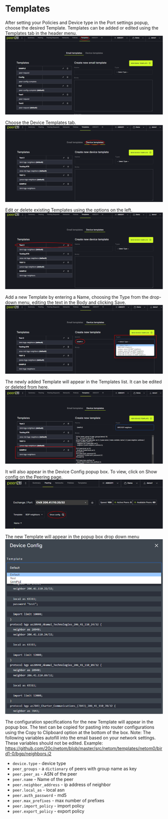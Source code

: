 # Templates

After setting your Policies and Device type in the Port settings popup, choose the desired Template. Templates can be added or edited using the Templates tab in the header menu. 
   ![](img/templates.png)
   
Choose the Device Templates tab. 
   ![](img/devicetemplate.png)

Edit or delete existing Templates using the options on the left. 
   ![](img/edittemplate.png)

Add a new Template by entering a Name, choosing the Type from the drop-down menu, editing the text in the Body and clicking Save.
   ![](img/addtemplate.png)

The newly added Template will appear in the Templates list. It can be edited or deleted from here.
   ![](img/sampletemplate.png)

It will also appear in the Device Config popup box. To view, click on Show config on the Peering page. 
   ![](img/showconfig2.png)

The new Template will appear in the popup box drop down menu
   ![](img/showconfigpopup.png)
 
The configuration specifications for the new Template will appear in the popup box. The text can be copied for pasting into router configurations using the Copy to Clipboard option at the bottom of the box. 
Note: The following variables autofill into the email based on your network settings. These variables should not be edited. 
Example: https://github.com/20c/netom/blob/master/src/netom/templates/netom0/bird1-0/bgp/neighbors.j2

- `device.type` - device type
- `peer_groups` - a `dictionary` of peers with group name as key
- `peer.peer_as` - ASN of the peer
- `peer.name` - Name of the peer
- `peer.neighbor_address` - ip address of neighbor
- `peer.local_as` - local asn
- `peer.auth_password` - md5
- `peer.max_prefixes` - max number of prefixes
- `peer.import_policy` - import policy
- `peer.export_policy` - export policy
